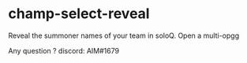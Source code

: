 # champ-select-reveal
Reveal the summoner names of your team in soloQ. Open a multi-opgg 

Any question ? discord: AIM#1679
